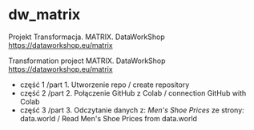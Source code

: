 # dw_matrix

Projekt Transformacja. MATRIX. DataWorkShop https://dataworkshop.eu/matrix 

Transformation project MATRIX. DataWorkShop https://dataworkshop.eu/matrix 

* część 1 /part 1.
Utworzenie repo / create repository
* część 2 /part 2.
Połączenie GitHub z Colab / connection GitHub with Colab
* część 3 /part 3.
Odczytanie danych z: *Men's Shoe Prices* ze strony: data.world / Read Men's Shoe Prices from data.world

